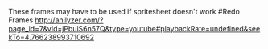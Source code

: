 These frames may have to be used if spritesheet doesn't work
#Redo Frames
http://anilyzer.com/?page_id=7&vId=jPbuiS6n57Q&type=youtube#playbackRate=undefined&seekTo=4.766238993710692
